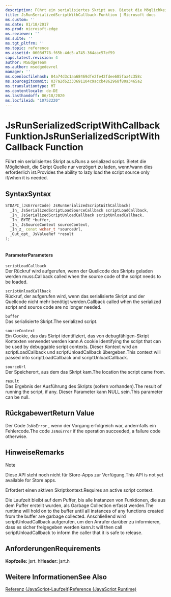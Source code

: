 ```yaml
---
description: Führt ein serialisiertes Skript aus. Bietet die Möglichkeit, die Skript Quelle nur verzögert zu laden, wenn/wann dies erforderlich ist.
title: JsRunSerializedScriptWithCallback-Funktion | Microsoft docs
ms.custom: ''
ms.date: 01/18/2017
ms.prod: microsoft-edge
ms.reviewer: ''
ms.suite: ''
ms.tgt_pltfrm: ''
ms.topic: reference
ms.assetid: 0608d778-f65b-4dc5-a745-364aac57ef59
caps.latest.revision: 4
author: MSEdgeTeam
ms.author: msedgedevrel
manager: ''
ms.openlocfilehash: 84a74d3c1aa68469dfe2fe42fdee685faa4c358c
ms.sourcegitcommit: 037a2d62333691104c9accb4862968f80a3465a2
ms.translationtype: MT
ms.contentlocale: de-DE
ms.lasthandoff: 06/18/2020
ms.locfileid: "10752220"
---
```

# <span data-ttu-id="fcab5-104">JsRunSerializedScriptWithCallback Funktion</span><span class="sxs-lookup"><span data-stu-id="fcab5-104">JsRunSerializedScriptWithCallback Function</span></span>
<span data-ttu-id="fcab5-105">Führt ein serialisiertes Skript aus.</span><span class="sxs-lookup"><span data-stu-id="fcab5-105">Runs a serialized script.</span></span> <span data-ttu-id="fcab5-106">Bietet die Möglichkeit, die Skript Quelle nur verzögert zu laden, wenn/wann dies erforderlich ist.</span><span class="sxs-lookup"><span data-stu-id="fcab5-106">Provides the ability to lazy load the script source only if/when it is needed.</span></span>  
  
## <span data-ttu-id="fcab5-107">Syntax</span><span class="sxs-lookup"><span data-stu-id="fcab5-107">Syntax</span></span>  
  
```cpp  
STDAPI_(JsErrorCode) JsRunSerializedScriptWithCallback(  
  _In_ JsSerializedScriptLoadSourceCallback scriptLoadCallback,  
  _In_ JsSerializedScriptUnloadCallback scriptUnloadCallback,  
  _In_ BYTE *buffer,  
  _In_ JsSourceContext sourceContext,  
  _In_z_ const wchar_t *sourceUrl,  
  _Out_opt_ JsValueRef *result  
);  
  
```  
  
#### <span data-ttu-id="fcab5-108">Parameter</span><span class="sxs-lookup"><span data-stu-id="fcab5-108">Parameters</span></span>  
 `scriptLoadCallback`  
 <span data-ttu-id="fcab5-109">Der Rückruf wird aufgerufen, wenn der Quellcode des Skripts geladen werden muss.</span><span class="sxs-lookup"><span data-stu-id="fcab5-109">Callback called when the source code of the script needs to be loaded.</span></span>  
  
 `scriptUnloadCallback`  
 <span data-ttu-id="fcab5-110">Rückruf, der aufgerufen wird, wenn das serialisierte Skript und der Quellcode nicht mehr benötigt werden.</span><span class="sxs-lookup"><span data-stu-id="fcab5-110">Callback called when the serialized script and source code are no longer needed.</span></span>  
  
 `buffer`  
 <span data-ttu-id="fcab5-111">Das serialisierte Skript.</span><span class="sxs-lookup"><span data-stu-id="fcab5-111">The serialized script.</span></span>  
  
 `sourceContext`  
 <span data-ttu-id="fcab5-112">Ein Cookie, das das Skript identifiziert, das von debugfähigen-Skript Kontexten verwendet werden kann.</span><span class="sxs-lookup"><span data-stu-id="fcab5-112">A cookie identifying the script that can be used by debuggable script contexts.</span></span>     <span data-ttu-id="fcab5-113">Dieser Kontext wird an scriptLoadCallback und scriptUnloadCallback übergeben.</span><span class="sxs-lookup"><span data-stu-id="fcab5-113">This context will passed into scriptLoadCallback and scriptUnloadCallback.</span></span>  
  
 `sourceUrl`  
 <span data-ttu-id="fcab5-114">Der Speicherort, aus dem das Skript kam.</span><span class="sxs-lookup"><span data-stu-id="fcab5-114">The location the script came from.</span></span>  
  
 `result`  
 <span data-ttu-id="fcab5-115">Das Ergebnis der Ausführung des Skripts (sofern vorhanden).</span><span class="sxs-lookup"><span data-stu-id="fcab5-115">The result of running the script, if any.</span></span> <span data-ttu-id="fcab5-116">Dieser Parameter kann NULL sein.</span><span class="sxs-lookup"><span data-stu-id="fcab5-116">This parameter can be null.</span></span>  
  
## <span data-ttu-id="fcab5-117">Rückgabewert</span><span class="sxs-lookup"><span data-stu-id="fcab5-117">Return Value</span></span>  
 <span data-ttu-id="fcab5-118">Der Code `JsNoError` , wenn der Vorgang erfolgreich war, andernfalls ein Fehlercode.</span><span class="sxs-lookup"><span data-stu-id="fcab5-118">The code `JsNoError` if the operation succeeded, a failure code otherwise.</span></span>  
  
## <span data-ttu-id="fcab5-119">Hinweise</span><span class="sxs-lookup"><span data-stu-id="fcab5-119">Remarks</span></span>  
  
> [!NOTE]
>  <span data-ttu-id="fcab5-120">Diese API steht noch nicht für Store-Apps zur Verfügung.</span><span class="sxs-lookup"><span data-stu-id="fcab5-120">This API is not yet available for Store apps.</span></span>  
  
 <span data-ttu-id="fcab5-121">Erfordert einen aktiven Skriptkontext.</span><span class="sxs-lookup"><span data-stu-id="fcab5-121">Requires an active script context.</span></span>  
  
 <span data-ttu-id="fcab5-122">Die Laufzeit bleibt auf dem Puffer, bis alle Instanzen von Funktionen, die aus dem Puffer erstellt wurden, als Garbage Collection erfasst werden.</span><span class="sxs-lookup"><span data-stu-id="fcab5-122">The runtime will hold on to the buffer until all instances of any functions created from     the buffer are garbage collected.</span></span>  <span data-ttu-id="fcab5-123">Anschließend wird scriptUnloadCallback aufgerufen, um den Anrufer darüber zu informieren, dass es sicher freigegeben werden kann.</span><span class="sxs-lookup"><span data-stu-id="fcab5-123">It will then call scriptUnloadCallback to inform the     caller that it is safe to release.</span></span>  
  
## <span data-ttu-id="fcab5-124">Anforderungen</span><span class="sxs-lookup"><span data-stu-id="fcab5-124">Requirements</span></span>  
 <span data-ttu-id="fcab5-125">**Kopfzeile:** jsrt. h</span><span class="sxs-lookup"><span data-stu-id="fcab5-125">**Header:** jsrt.h</span></span>  
  
## <span data-ttu-id="fcab5-126">Weitere Informationen</span><span class="sxs-lookup"><span data-stu-id="fcab5-126">See Also</span></span>  
 [<span data-ttu-id="fcab5-127">Referenz (JavaScript-Laufzeit)</span><span class="sxs-lookup"><span data-stu-id="fcab5-127">Reference (JavaScript Runtime)</span></span>](../chakra-hosting/reference-javascript-runtime.md)